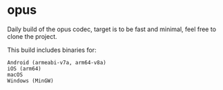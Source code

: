 # opus

Daily build of the opus codec, target is to be fast and minimal, feel free to clone the project.

This build includes binaries for:

    Android (armeabi-v7a, arm64-v8a)
    iOS (arm64)
    macOS
    Windows (MinGW)

